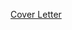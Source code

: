 <a href="Herzog - Cover Letter - Public.pdf">Cover Letter</a>
<script>
  window.location.replace("/Portfolio");
  </script>
